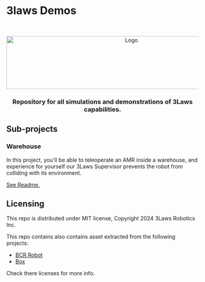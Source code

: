 # 3laws Demos

<br />
<p align="center">
  <a href="https://github.com/3LawsRobotics/3laws-demos">
    <img src="media/logo.png" alt="Logo" width="640" height="139">
  </a>

  <h3 align="center">Repository for all simulations and demonstrations of 3Laws capabilities.</h3>
</p>

## Sub-projects

### Warehouse
In this project, you'll be able to teleoperate an AMR inside a warehouse, and experience for yourself our 3Laws Supervisor prevents the robot from colliding with its environment.

[See Readme.](./lll_warehouse_demo/README.md)


## Licensing

This repo is distributed under MIT license, Copyright 2024 3Laws Robotics Inc.

This repo contains also contains asset extracted from the following projects:

* [BCR Robot](https://github.com/blackcoffeerobotics/bcr_bot/tree/ros2)
* [Box](https://app.gazebosim.org/german/fuel/models/Cardboard%20Box)

Check there licenses for more info.
